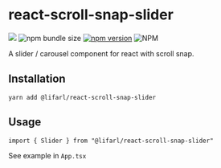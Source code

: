 # react-scroll-snap-slider
![](https://david-dm.org/lifarl/react-scroll-snap-slider.svg)
![npm bundle size](https://img.shields.io/bundlephobia/min/@lifarl/react-scroll-snap-slider)
[![npm version](https://badge.fury.io/js/%40lifarl%2Freact-scroll-snap-slider.svg)](https://badge.fury.io/js/%40lifarl%2Freact-scroll-snap-slider)
![NPM](https://img.shields.io/npm/l/@lifarl/react-scroll-snap-slider)

A slider / carousel component for react with scroll snap.

## Installation

```
yarn add @lifarl/react-scroll-snap-slider
```

## Usage

```
import { Slider } from "@lifarl/react-scroll-snap-slider"
```

See example in `App.tsx`
